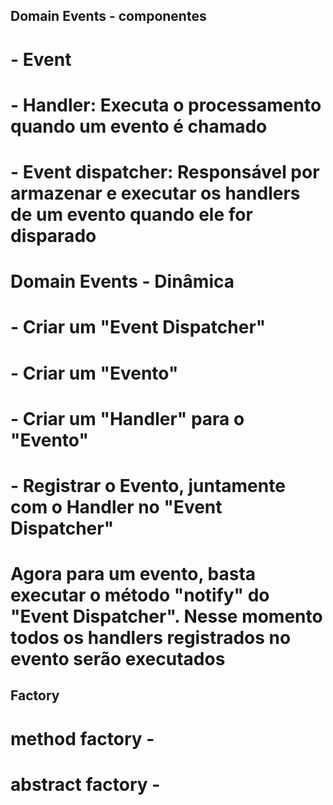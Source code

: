 ## Domain Events - componentes ##

# - Event
# - Handler: Executa o processamento quando um evento é chamado
# - Event dispatcher: Responsável por armazenar e executar os handlers de um evento quando ele for disparado



# Domain Events - Dinâmica
# - Criar um "Event Dispatcher"
# - Criar um "Evento"
# - Criar um "Handler" para o "Evento"
# - Registrar o Evento, juntamente com o Handler no "Event Dispatcher"

# Agora para um evento, basta executar o método "notify" do "Event Dispatcher". Nesse momento todos os handlers registrados no evento serão executados

## Factory
#  method factory -
#  abstract factory - 